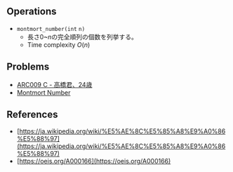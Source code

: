 ## Operations

- $\mathtt{montmort\_number(int\ n)}$
	- 長さ$0$~$n$の完全順列の個数を列挙する。
	- Time complexity $O(n)$


## Problems

- [ARC009 C - 高橋君、24歳](https://atcoder.jp/contests/arc009/tasks/arc009_3)
- [Montmort Number](https://judge.yosupo.jp/problem/montmort_number_mod)

## References

- [https://ja.wikipedia.org/wiki/%E5%AE%8C%E5%85%A8%E9%A0%86%E5%88%97](https://ja.wikipedia.org/wiki/%E5%AE%8C%E5%85%A8%E9%A0%86%E5%88%97)
- [https://oeis.org/A000166](https://oeis.org/A000166)

